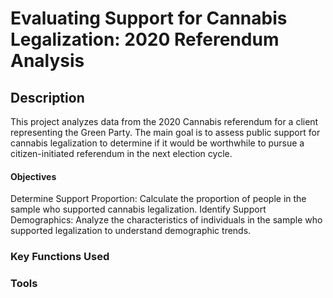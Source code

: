 <h1> Evaluating Support for Cannabis Legalization: 2020 Referendum Analysis </h1>



<h2>Description</h2>

This project analyzes data from the 2020 Cannabis referendum for a client representing the Green Party. The main goal is to assess public support for cannabis legalization to determine if it would be worthwhile to pursue a citizen-initiated referendum in the next election cycle.

#### Objectives
Determine Support Proportion: Calculate the proportion of people in the sample who supported cannabis legalization.
Identify Support Demographics: Analyze the characteristics of individuals in the sample who supported legalization to understand demographic trends.
<br />

### Key Functions Used


### Tools



